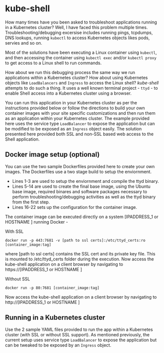 # kube-shell

How many times have you been asked to troubleshoot applications running in a Kubernetes cluster? Well, I have faced this problem multiple times. Troubleshooting/debugging excersise includes running pings, tcpdumps, DNS lookups, running `kubectl` to access Kubernetes objects likes pods, servies and so on. 

Most of the solutions have been executing a Linux container using `kubectl`, and then accessing the container using  `kubectl exec` and/or `kubectl proxy` to get access to a Linux shell to run commands. 

How about we run this debugging process the same way we run applications within a Kubernetes cluster? How about using Kubernetes objects like `LoadBalancers` and `Ingress` to access the Linux shell? *kube-shell* attempts to do such a thing. It uses a well known terminal project - `ttyd` - to enable Shell access into a Kubernetes cluster using a browser. 

You can run this application in your Kubernetes cluster as per the instructions provided below or follow the directions to build your own container images with your site specific customizations and then run them as an application within your Kubernetes cluster. The example provided here uses the service type `LoadBalancer` to expose the application but can be modified to be exposed as an `Ingress` object easily. The solution presented here provided both SSL and non-SSL based web access to the Shell application. 

## Docker image setup (optional)

You can use the two sample Dockerfiles provided here to create your own images. The Dockerfiles use a two stage build to setup the enviornment. 
* Lines 1-3 are used to setup the enviornment and compile the ttyd binary. 
* Lines 5-14 are used to create the final base image, using the Ubuntu base image, required binares and software packages necessary to perform troubleshooting/debugging activities as well as the ttyd binary from the first step.
* Lines 16-22 sets up the configuration for the container image. 

The container image can be executed directly on a system [IPADDRESS_1 or HOSTNAME ] running Docker - 

With SSL
```
docker run -p 443:7681 -v [path to ssl certs]:/etc/ttyd_certs:ro  [container_image:tag]
```
where [path to ssl certs] contains the SSL cert and its private key file. This is mounted to /etc/ttyd_certs folder during the execution.
Now access the kube-shell application on a client browser by navigating to https://[IPADDRESS_1 or HOSTNAME ]

Without SSL
```
docker run -p 80:7681 [container_image:tag]
```
Now access the kube-shell application on a client browser by navigating to http://[IPADDRESS_1 or HOSTNAME ]

## Running in a Kubernetes cluster

Use the 2 sample YAML files provided to run the app within a Kubernetes cluster (with SSL or without SSL support). As mentioned previously, the current setup uses service type `LoadBalancer` to expose the application but can be tweaked to be exposed by an `Ingress` object. 

